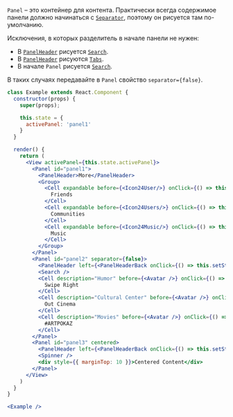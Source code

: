 `Panel` – это контейнер для контента. Практически всегда содержимое панели должно начинаться с
[`Separator`](https://vkcom.github.io/vkui-styleguide/#!/Separator), поэтому он рисуется там по-умолчанию.

Исключения, в которых разделитель в начале панели не нужен:
* В [`PanelHeader`](https://vkcom.github.io/vkui-styleguide/#!/PanelHeader) рисуется [`Search`](https://vkcom.github.io/vkui-styleguide/#!/Search).
* В [`PanelHeader`](https://vkcom.github.io/vkui-styleguide/#!/PanelHeader) рисуются [`Tabs`](https://vkcom.github.io/vkui-styleguide/#!/Tabs).
* В начале `Panel` рисуется [`Search`](https://vkcom.github.io/vkui-styleguide/#!/Search).

В таких случаях передавайте в `Panel` свойство `separator={false}`.

```jsx harmony
class Example extends React.Component {
  constructor(props) {
    super(props);

    this.state = {
      activePanel: 'panel1'
    }
  }

  render() {
    return (
      <View activePanel={this.state.activePanel}>
        <Panel id="panel1">
          <PanelHeader>More</PanelHeader>
          <Group>
            <Cell expandable before={<Icon24User/>} onClick={() => this.setState({ activePanel: 'panel2' })}>
              Friends
            </Cell>
            <Cell expandable before={<Icon24Users/>} onClick={() => this.setState({ activePanel: 'panel2' })}>
              Communities
            </Cell>
            <Cell expandable before={<Icon24Music/>} onClick={() => this.setState({ activePanel: 'panel2' })}>
              Music
            </Cell>
          </Group>
        </Panel>
        <Panel id="panel2" separator={false}>
          <PanelHeader left={<PanelHeaderBack onClick={() => this.setState({ activePanel: 'panel1' })}/>}>Communities</PanelHeader>
          <Search />
          <Cell description="Humor" before={<Avatar />} onClick={() => this.setState({ activePanel: 'panel3' })}>
            Swipe Right
          </Cell>
          <Cell description="Cultural Center" before={<Avatar />} onClick={() => this.setState({ activePanel: 'panel3' })}>
            Out Cinema
          </Cell>
          <Cell description="Movies" before={<Avatar />} onClick={() => this.setState({ activePanel: 'panel3' })}>
            #ARTPOKAZ
          </Cell>
        </Panel>
        <Panel id="panel3" centered>
          <PanelHeader left={<PanelHeaderBack onClick={() => this.setState({ activePanel: 'panel2' })}/>}>Out Cinema</PanelHeader>
          <Spinner />
          <div style={{ marginTop: 10 }}>Centered Content</div>
        </Panel>
      </View>
    )
  }
}

<Example />
```
